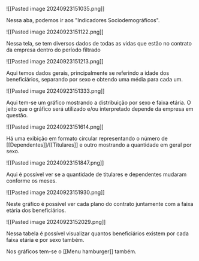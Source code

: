 ![[Pasted image 20240923151035.png]]


Nessa aba, podemos ir aos "Indicadores Sociodemográficos".


![[Pasted image 20240923151122.png]]


Nessa tela, se tem diversos dados de todas as vidas que estão no contrato da empresa dentro do período filtrado


![[Pasted image 20240923151213.png]]


Aqui temos dados gerais, principalmente se referindo a idade dos beneficiários, separando por sexo e obtendo uma média para cada um.


![[Pasted image 20240923151333.png]]


Aqui tem-se um gráfico mostrando a distribuição por sexo e faixa etária. O jeito que o gráfico será utilizado e/ou interpretado depende da empresa em questão.


![[Pasted image 20240923151614.png]]


Há uma exibição em formato circular representando o número de [[Dependentes]]/[[Titulares]] e outro mostrando a quantidade em geral por sexo.


![[Pasted image 20240923151847.png]]


Aqui é possível ver se a quantidade de titulares e dependentes mudaram conforme os meses.


![[Pasted image 20240923151930.png]]


Neste gráfico é possível ver cada plano do contrato juntamente com a faixa etária dos beneficiários.


![[Pasted image 20240923152029.png]]


Nessa tabela é possível visualizar quantos beneficiários existem por cada faixa etária e por sexo também.

Nos gráficos tem-se o [[Menu hamburger]] também.